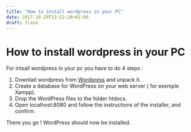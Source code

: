 ```yaml
---
title: "How to install wordpress in your PC"
date: 2017-10-29T13:52:20+01:00
draft: flase
---
```


# How to install wordpress in your PC

For intsall wordpress in your pc you have to do 4 steps : 

1. Downlad wordpress from [Wordpress](https://fr.wordpress.org/txt-install/) and unpack it.
2. Create a database for WordPress on your web server ( for exemple Xampp).
3. Drop the WordPress files to the folder htdocs.
4. Open localhost:8080 and follow the instructions of the installer, and confirm.

There you go ! WordPress should now be installed. 